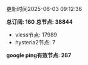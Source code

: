 更新时间2025-06-03 09:12:36

**总订阅: 160**
**总节点: 38844**
- vless节点: 17989
- hysteria2节点: 7

**google ping有效节点: 287**
